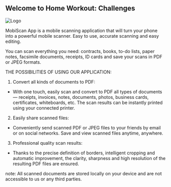 ## Welcome to Home Workout: Challenges

![Logo](https://user-images.githubusercontent.com/111689459/186993742-c78f4667-c2f5-4c54-abd0-372caffef8c5.png)


MobiScan App is a mobile scanning application that will turn your phone into a powerful mobile scanner. 
Easy to use, accurate scanning and easy editing.

You can scan everything you need: contracts, books, to-do lists, paper notes, facsimile documents, receipts, ID cards and save your scans in PDF or JPEG formats.

THE POSSIBILITIES OF USING OUR APPLICATION:
1. Convert all kinds of documents to PDF:
- With one touch, easily scan and convert to PDF all types of documents — receipts, invoices, notes, documents, photos, business cards, certificates, whiteboards, etc. 
The scan results can be instantly printed using your connected printer.

2. Easily share scanned files:
- Conveniently send scanned PDF or JPEG files to your friends by email or on social networks. 
Save and view scanned files anytime, anywhere.

3. Professional quality scan results:
- Thanks to the precise definition of borders, intelligent cropping and automatic improvement, the clarity, sharpness and high resolution of the resulting PDF files are ensured.


note:
All scanned documents are stored locally on your device and are not accessible to us or any third parties.
